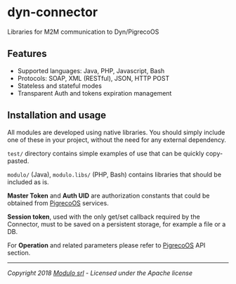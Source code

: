 # dyn-connector
Libraries for M2M communication to Dyn/PigrecoOS

## Features
* Supported languages: Java, PHP, Javascript, Bash
* Protocols: SOAP, XML (RESTful), JSON, HTTP POST
* Stateless and stateful modes
* Transparent Auth and tokens expiration management
 
## Installation and usage
All modules are developed using native libraries. You should simply include one of these in your project, without the need for any external dependency.

`test/` directory contains simple examples of use that can be quickly copy-pasted.

`modulo/` (Java), `modulo.libs/` (PHP, Bash) contains libraries that should be included as is.

**Master Token** and **Auth UID** are authorization constants that could be obtained from [PigrecoOS](http://www.pigrecoos.it) services.

**Session token**, used with the only get/set callback required by the Connector, must to be saved on a persistent storage, for example a file or a DB.

For **Operation** and related parameters please refer to [PigrecoOS](http://www.pigrecoos.it) API section.

---

*Copyright 2018 [Modulo srl](http://www.modulo.srl) - Licensed under the Apache license*
